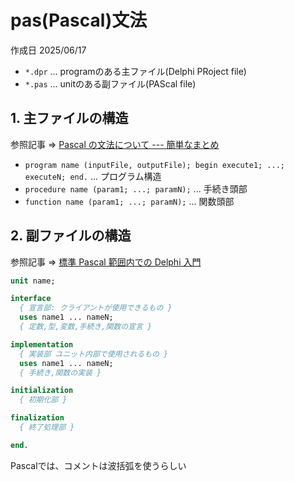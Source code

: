 # pas(Pascal)文法

作成日 2025/06/17

- `*.dpr` ... programのある主ファイル(Delphi PRoject file)
- `*.pas` ... unitのある副ファイル(PAScal file)

## 1. 主ファイルの構造

参照記事 => [Pascal の文法について --- 簡単なまとめ](https://jun-makino.sakura.ne.jp/kougi/jousho/pascal_memo.html)

- `program name (inputFile, outputFile); begin execute1; ...; executeN; end.` ... プログラム構造
- `procedure name (param1; ...; paramN);` ... 手続き頭部
- `function name (param1; ...; paramN);` ... 関数頭部

## 2. 副ファイルの構造

参照記事 => [標準 Pascal 範囲内での Delphi 入門](https://qiita.com/ht_deko/items/afb3c008a83a20792169)

```pascal
unit name;

interface
  { 宣言部: クライアントが使用できるもの }
  uses name1 ... nameN;
  { 定数,型,変数,手続き,関数の宣言 }

implementation
  { 実装部 ユニット内部で使用されるもの }
  uses name1 ... nameN;
  { 手続き,関数の実装 }

initialization
  { 初期化部 }

finalization
  { 終了処理部 }

end.
```

Pascalでは、コメントは波括弧を使うらしい

